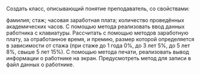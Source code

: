 Создать класс, описывающий понятие преподаватель, со свойствами:

фамилия;
стаж;
часовая заработная плата;
количество проведённых академических часов.
C помощью метода реализовать ввод данных работника с клавиатуры. Рассчитать с помощью методов заработную плату, за отработанное время, и премию, размер которой определяется в зависимости от стажа (при стаже до 1 года 0%, до 3 лет 5%, до 5 лет 8%, свыше 5 лет 15%).
С помощью метода печати, реализовать вывод информации о работнике на экран. Предусмотреть метод для записи в файл данных о работнике.